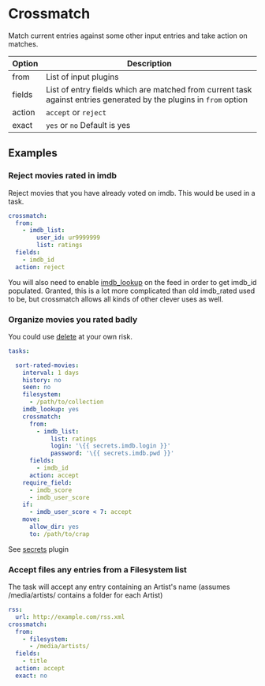 # Crossmatch
Match current entries against some other input entries and take action on matches.


| **Option** | **Description** |
| --- | --- |
| from | List of input plugins |
| fields | List of entry fields which are matched from current task against entries generated by the plugins in `from` option |
| action | `accept` or `reject` |
| exact | `yes` or `no` Default is yes |


## Examples

### Reject movies rated in imdb
Reject movies that you have already voted on imdb. This would be used in a task.

```yaml
crossmatch:
  from:
    - imdb_list:
        user_id: ur9999999
        list: ratings
  fields:
    - imdb_id
  action: reject
```

You will also need to enable [imdb_lookup](/Plugins/imdb_lookup) on the feed in order to get imdb_id populated. Granted, this is a lot more complicated than old imdb_rated used to be, but crossmatch allows all kinds of other clever uses as well.

### Organize movies you rated badly
You could use [delete](/Plugins/delete) at your own risk.

```yaml
tasks:

  sort-rated-movies:
    interval: 1 days
    history: no
    seen: no
    filesystem:
      - /path/to/collection
    imdb_lookup: yes
    crossmatch:
      from:
        - imdb_list:
            list: ratings
            login: '\{{ secrets.imdb.login }}'
            password: '\{{ secrets.imdb.pwd }}'
      fields:
        - imdb_id
      action: accept
    require_field:
      - imdb_score
      - imdb_user_score
    if:
      - imdb_user_score < 7: accept
    move:
      allow_dir: yes
      to: /path/to/crap
```

See [secrets](/Plugins/secrets) plugin

### Accept files any entries from a Filesystem list 
The task will accept any entry containing an Artist's name (assumes /media/artists/ contains a folder for each Artist)

```yaml
rss:
  url: http://example.com/rss.xml
crossmatch:
  from:
	- filesystem:
	  - /media/artists/
  fields:
	- title
  action: accept
  exact: no
```
